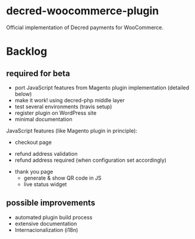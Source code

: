 # decred-woocommerce-plugin

Official implementation of Decred payments for WooCommerce.

# Backlog

## required for beta

* port JavaScript features from Magento plugin implementation (detailed below)
* make it work! using decred-php middle layer
* test several environments (travis setup)
* register plugin on WordPress site
* minimal documentation

JavaScript features (like Magento plugin in principle):
* checkout page
 - refund address validation
 - refund address required (when configuration set accordingly)
* thank you page
  - generate & show QR code in JS
  - live status widget

## possible improvements

* automated plugin build process
* extensive documentation
* Internacionalization (i18n)
